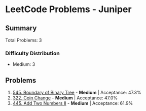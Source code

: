 # LeetCode Problems - Juniper

## Summary
Total Problems: 3

### Difficulty Distribution

- Medium: 3

## Problems

1. [545. Boundary of Binary Tree](https://leetcode.com/problems/boundary-of-binary-tree/) - **Medium** | Acceptance: 47.3%
2. [322. Coin Change](https://leetcode.com/problems/coin-change/) - **Medium** | Acceptance: 47.0%
3. [445. Add Two Numbers II](https://leetcode.com/problems/add-two-numbers-ii/) - **Medium** | Acceptance: 61.9%